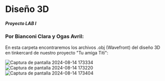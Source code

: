# Diseño 3D
##### Proyecto LAB I 
### Por Bianconi Clara y Ogas Avril:
En esta carpeta encontraremos los archivos .obj (Wavefront) del diseño 3D en tinkercard de nuestro proyecto "Tu amiga Titi":

![Captura de pantalla 2024-08-14 173334](https://github.com/user-attachments/assets/ebec0107-a22c-4694-af7c-07dbf7240286)
![Captura de pantalla 2024-08-14 173220](https://github.com/user-attachments/assets/6279e7db-9a84-46e9-8eb1-11a038b78b6f)
![Captura de pantalla 2024-08-14 173404](https://github.com/user-attachments/assets/455efea1-833f-4dcb-8b48-b9d1d0c43ae2)
